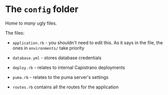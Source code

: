 # The `config` folder

Home to *many* ugly files.

The files:

- `application.rb` - you shouldn't need to edit this. As it says in the file, the ones in `environments/` take priority

- `database.yml` - stores database credentials

- `deploy.rb` - relates to internal Capistrano deployments

- `puma.rb` - relates to the puma server's settings

- `routes.rb` contains all the routes for the application
